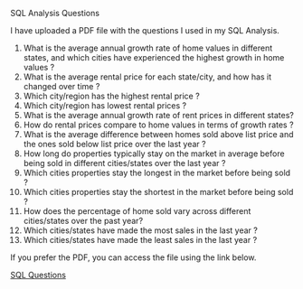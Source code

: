 
 SQL Analysis Questions
 
I have uploaded a PDF file with the questions I used in my SQL Analysis.

1. What is the average annual growth rate of home values in different states, and which cities 
have experienced the highest growth in home values ?
2. What is the average rental price for each state/city, and how has it changed over time ?
3. Which city/region has the highest rental price ?
4. Which city/region has lowest rental prices ?
5. What is the average annual growth rate of rent prices in different states?
6. How do rental prices compare to home values in terms of growth rates ?
7. What is the average difference between homes sold above list price and the ones sold below list price over the last year ?
8. How long do properties typically stay on the market in average before being sold in 
different cities/states over the last year ?
9. Which cities properties stay the longest in the market before being sold ?
10. Which cities properties stay the shortest in the market before being sold ?
11. How does the percentage of home sold vary across different cities/states over the past year?
12. Which cities/states have made the most sales in the last year ?
13. Which cities/states have made the least sales in the last year ?

If you prefer the PDF, you can access the file using the link below.

 [SQL Questions](https://drive.google.com/file/d/1Nyw70J2QqBf7TZdk--Jdb7vtsvCR4S3P/view?usp=sharing)

